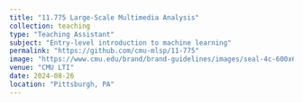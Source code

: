 ```yaml
---
title: "11.775 Large-Scale Multimedia Analysis"
collection: teaching
type: "Teaching Assistant"
subject: "Entry-level introduction to machine learning"
permalink: "https://github.com/cmu-mlsp/11-775"
image: "https://www.cmu.edu/brand/brand-guidelines/images/seal-4c-600x600-min.jpg" 
venue: "CMU LTI"
date: 2024-08-26
location: "Pittsburgh, PA"
---
```


